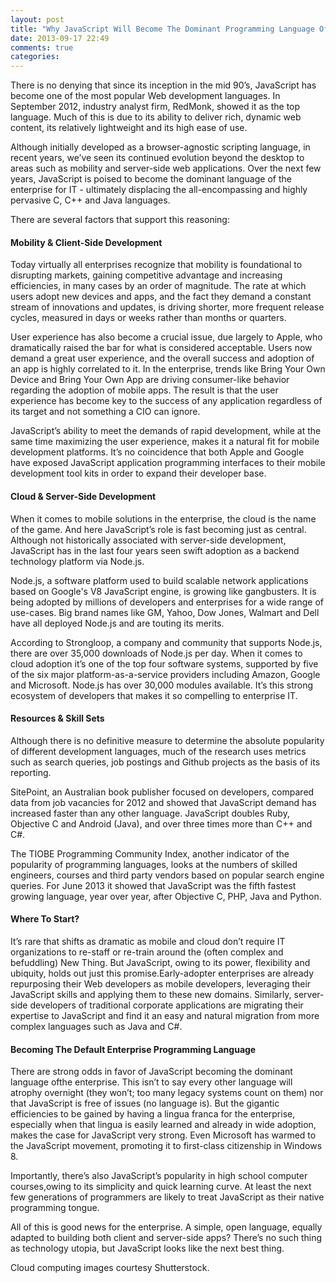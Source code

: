 ```yaml
---
layout: post
title: "Why JavaScript Will Become The Dominant Programming Language Of The Enterprise"
date: 2013-09-17 22:49
comments: true
categories: 
---
```


There is no denying that since its inception in the mid 90’s, JavaScript has become one of the most popular Web development languages. In September 2012, industry analyst firm, RedMonk, showed it as the top language. Much of this is due to its ability to deliver rich, dynamic web content, its relatively lightweight and its high ease of use.

Although initially developed as a browser-agnostic scripting language, in recent years, we’ve seen its continued evolution beyond the desktop to areas such as mobility and server-side web applications. Over the next few years, JavaScript is poised to become the dominant language of the enterprise for IT - ultimately displacing the all-encompassing and highly pervasive C, C++ and Java languages.

There are several factors that support this reasoning:

#### Mobility & Client-Side Development

Today virtually all enterprises recognize that mobility is foundational to disrupting markets, gaining competitive advantage and increasing efficiencies, in many cases by an order of magnitude. The rate at which users adopt new devices and apps, and the fact they demand a constant stream of innovations and updates, is driving shorter, more frequent release cycles, measured in days or weeks rather than months or quarters.


User experience has also become a crucial issue, due largely to Apple, who dramatically raised the bar for what is considered acceptable. Users now demand a great user experience, and the overall success and adoption of an app is highly correlated to it. In the enterprise, trends like Bring Your Own Device and Bring Your Own App are driving consumer-like behavior regarding the adoption of mobile apps. The result is that the user experience has become key to the success of any application regardless of its target and not something a CIO can ignore.

JavaScript’s ability to meet the demands of rapid development, while at the same time maximizing the user experience, makes it a natural fit for mobile development platforms. It’s no coincidence that both Apple and Google have exposed JavaScript application programming interfaces to their mobile development tool kits in order to expand their developer base.

#### Cloud & Server-Side Development

When it comes to mobile solutions in the enterprise, the cloud is the name of the game. And here JavaScript’s role is fast becoming just as central. Although not historically associated with server-side development, JavaScript has in the last four years seen swift adoption as a backend technology platform via Node.js.

Node.js, a software platform used to build scalable network applications based on Google's V8 JavaScript engine, is growing like gangbusters. It is being adopted by millions of developers and enterprises for a wide range of use-cases. Big brand names like GM, Yahoo, Dow Jones, Walmart and Dell have all deployed Node.js and are touting its merits.

According to Strongloop, a company and community that supports Node.js, there are over 35,000 downloads of Node.js per day. When it comes to cloud adoption it’s one of the top four software systems, supported by five of the six major platform-as-a-service providers including Amazon, Google and Microsoft. Node.js has over 30,000 modules available. It’s this strong ecosystem of developers that makes it so compelling to enterprise IT.

#### Resources & Skill Sets

Although there is no definitive measure to determine the absolute popularity of different development languages, much of the research uses metrics such as search queries, job postings and Github projects as the basis of its reporting.

SitePoint, an Australian book publisher focused on developers, compared data from job vacancies for 2012 and showed that JavaScript demand has increased faster than any other language. JavaScript doubles Ruby, Objective C and Android (Java), and over three times more than C++ and C#.


The TIOBE Programming Community Index, another indicator of the popularity of programming languages, looks at the numbers of skilled engineers, courses and third party vendors based on popular search engine queries. For June 2013 it showed that JavaScript was the fifth fastest growing language, year over year, after Objective C, PHP, Java and Python.

#### Where To Start?

It’s rare that shifts as dramatic as mobile and cloud don’t require IT organizations to re-staff or re-train around the (often complex and befuddling) New Thing. But JavaScript, owing to its power, flexibility and ubiquity, holds out just this promise.Early-adopter enterprises are already repurposing their Web developers as mobile developers, leveraging their JavaScript skills and applying them to these new domains. Similarly, server-side developers of traditional corporate applications are migrating their expertise to JavaScript and find it an easy and natural migration from more complex languages such as Java and C#.

#### Becoming The Default Enterprise Programming Language

There are strong odds in favor of JavaScript becoming the dominant language ofthe enterprise. This isn’t to say every other language will atrophy overnight (they won’t; too many legacy systems count on them) nor that JavaScript is free of issues (no language is). But the gigantic efficiencies to be gained by having a lingua franca for the enterprise, especially when that lingua is easily learned and already in wide adoption, makes the case for JavaScript very strong. Even Microsoft has warmed to the JavaScript movement, promoting it to first-class citizenship in Windows 8.

Importantly, there’s also JavaScript’s popularity in high school computer courses,owing to its simplicity and quick learning curve. At least the next few generations of programmers are likely to treat JavaScript as their native programming tongue.

All of this is good news for the enterprise. A simple, open language, equally adapted to building both client and server-side apps? There’s no such thing as technology utopia, but JavaScript looks like the next best thing.

Cloud computing images courtesy Shutterstock.